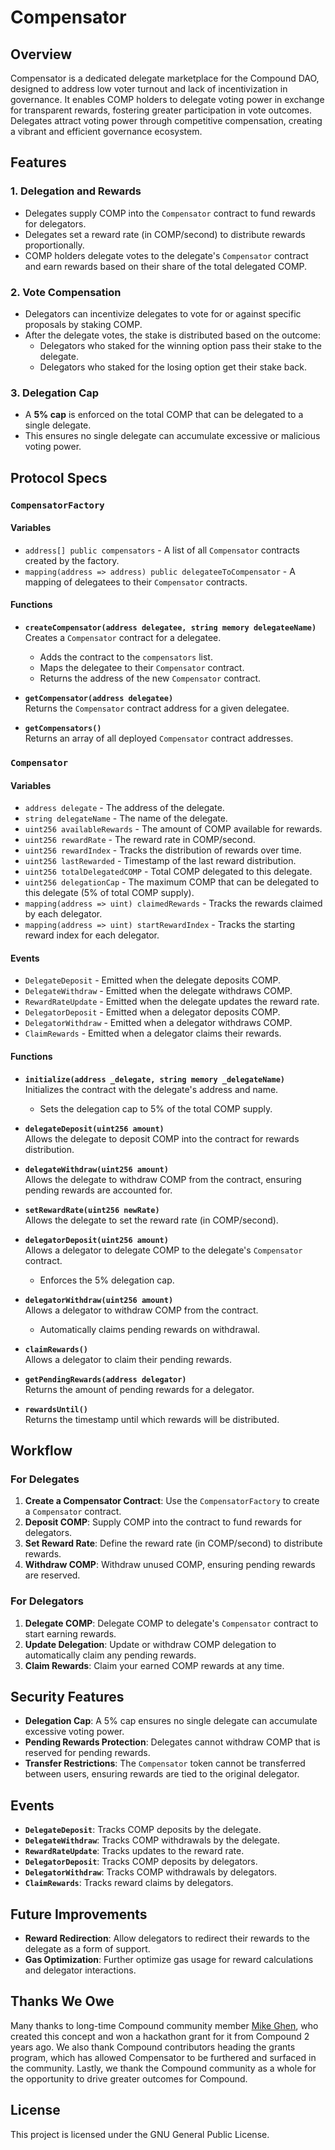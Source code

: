 # Compensator

## Overview
Compensator is a dedicated delegate marketplace for the Compound DAO, designed to address low voter turnout and lack of incentivization in governance. It enables COMP holders to delegate voting power in exchange for transparent rewards, fostering greater participation in vote outcomes. Delegates attract voting power through competitive compensation, creating a vibrant and efficient governance ecosystem.

## Features

### 1. **Delegation and Rewards**
- Delegates supply COMP into the `Compensator` contract to fund rewards for delegators.
- Delegates set a reward rate (in COMP/second) to distribute rewards proportionally.
- COMP holders delegate votes to the delegate's `Compensator` contract and earn rewards based on their share of the total delegated COMP.

### 2. **Vote Compensation**
- Delegators can incentivize delegates to vote for or against specific proposals by staking COMP.
- After the delegate votes, the stake is distributed based on the outcome:
  - Delegators who staked for the winning option pass their stake to the delegate.
  - Delegators who staked for the losing option get their stake back.

### 3. **Delegation Cap**
- A **5% cap** is enforced on the total COMP that can be delegated to a single delegate.
- This ensures no single delegate can accumulate excessive or malicious voting power.

## Protocol Specs

### `CompensatorFactory`

#### Variables
- `address[] public compensators` - A list of all `Compensator` contracts created by the factory.
- `mapping(address => address) public delegateeToCompensator` - A mapping of delegatees to their `Compensator` contracts.

#### Functions
- **`createCompensator(address delegatee, string memory delegateeName)`**  
  Creates a `Compensator` contract for a delegatee.  
  - Adds the contract to the `compensators` list.  
  - Maps the delegatee to their `Compensator` contract.  
  - Returns the address of the new `Compensator` contract.

- **`getCompensator(address delegatee)`**  
  Returns the `Compensator` contract address for a given delegatee.

- **`getCompensators()`**  
  Returns an array of all deployed `Compensator` contract addresses.

### `Compensator`

#### Variables
- `address delegate` - The address of the delegate.
- `string delegateName` - The name of the delegate.
- `uint256 availableRewards` - The amount of COMP available for rewards.
- `uint256 rewardRate` - The reward rate in COMP/second.
- `uint256 rewardIndex` - Tracks the distribution of rewards over time.
- `uint256 lastRewarded` - Timestamp of the last reward distribution.
- `uint256 totalDelegatedCOMP` - Total COMP delegated to this delegate.
- `uint256 delegationCap` - The maximum COMP that can be delegated to this delegate (5% of total COMP supply).
- `mapping(address => uint) claimedRewards` - Tracks the rewards claimed by each delegator.
- `mapping(address => uint) startRewardIndex` - Tracks the starting reward index for each delegator.

#### Events
- `DelegateDeposit` - Emitted when the delegate deposits COMP.
- `DelegateWithdraw` - Emitted when the delegate withdraws COMP.
- `RewardRateUpdate` - Emitted when the delegate updates the reward rate.
- `DelegatorDeposit` - Emitted when a delegator deposits COMP.
- `DelegatorWithdraw` - Emitted when a delegator withdraws COMP.
- `ClaimRewards` - Emitted when a delegator claims their rewards.

#### Functions
- **`initialize(address _delegate, string memory _delegateName)`**  
  Initializes the contract with the delegate's address and name.  
  - Sets the delegation cap to 5% of the total COMP supply.

- **`delegateDeposit(uint256 amount)`**  
  Allows the delegate to deposit COMP into the contract for rewards distribution.

- **`delegateWithdraw(uint256 amount)`**  
  Allows the delegate to withdraw COMP from the contract, ensuring pending rewards are accounted for.

- **`setRewardRate(uint256 newRate)`**  
  Allows the delegate to set the reward rate (in COMP/second).

- **`delegatorDeposit(uint256 amount)`**  
  Allows a delegator to delegate COMP to the delegate's `Compensator` contract.  
  - Enforces the 5% delegation cap.

- **`delegatorWithdraw(uint256 amount)`**  
  Allows a delegator to withdraw COMP from the contract.  
  - Automatically claims pending rewards on withdrawal.

- **`claimRewards()`**  
  Allows a delegator to claim their pending rewards.

- **`getPendingRewards(address delegator)`**  
  Returns the amount of pending rewards for a delegator.

- **`rewardsUntil()`**  
  Returns the timestamp until which rewards will be distributed.

## Workflow

### For Delegates
1. **Create a Compensator Contract**: Use the `CompensatorFactory` to create a `Compensator` contract.
2. **Deposit COMP**: Supply COMP into the contract to fund rewards for delegators.
3. **Set Reward Rate**: Define the reward rate (in COMP/second) to distribute rewards.
4. **Withdraw COMP**: Withdraw unused COMP, ensuring pending rewards are reserved.

### For Delegators
1. **Delegate COMP**: Delegate COMP to delegate's `Compensator` contract to start earning rewards.
2. **Update Delegation**: Update or withdraw COMP delegation to automatically claim any pending rewards.
3. **Claim Rewards**: Claim your earned COMP rewards at any time.

## Security Features
- **Delegation Cap**: A 5% cap ensures no single delegate can accumulate excessive voting power.
- **Pending Rewards Protection**: Delegates cannot withdraw COMP that is reserved for pending rewards.
- **Transfer Restrictions**: The `Compensator` token cannot be transferred between users, ensuring rewards are tied to the original delegator.

## Events
- **`DelegateDeposit`**: Tracks COMP deposits by the delegate.
- **`DelegateWithdraw`**: Tracks COMP withdrawals by the delegate.
- **`RewardRateUpdate`**: Tracks updates to the reward rate.
- **`DelegatorDeposit`**: Tracks COMP deposits by delegators.
- **`DelegatorWithdraw`**: Tracks COMP withdrawals by delegators.
- **`ClaimRewards`**: Tracks reward claims by delegators.

## Future Improvements
- **Reward Redirection**: Allow delegators to redirect their rewards to the delegate as a form of support.
- **Gas Optimization**: Further optimize gas usage for reward calculations and delegator interactions.

## Thanks We Owe
Many thanks to long-time Compound community member [Mike Ghen](https://github.com/mikeghen), who created this concept and won a hackathon grant for it from Compound 2 years ago. We also thank Compound contributors heading the grants program, which has allowed Compensator to be furthered and surfaced in the community. Lastly, we thank the Compound community as a whole for the opportunity to drive greater outcomes for Compound.

## License
This project is licensed under the GNU General Public License.
